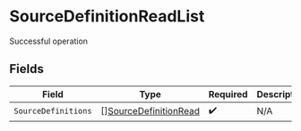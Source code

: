 # SourceDefinitionReadList

Successful operation


## Fields

| Field                                                                 | Type                                                                  | Required                                                              | Description                                                           |
| --------------------------------------------------------------------- | --------------------------------------------------------------------- | --------------------------------------------------------------------- | --------------------------------------------------------------------- |
| `SourceDefinitions`                                                   | [][SourceDefinitionRead](../../models/shared/sourcedefinitionread.md) | :heavy_check_mark:                                                    | N/A                                                                   |
